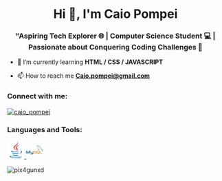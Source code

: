 <h1 align="center">Hi 👋, I'm Caio Pompei</h1>
<h3 align="center">"Aspiring Tech Explorer 🌐 | Computer Science Student 💻 | Passionate about Conquering Coding Challenges 🚀</h3>

- 🌱 I’m currently learning **HTML / CSS / JAVASCRIPT**

- 📫 How to reach me **Caio.pompei@gmail.com**

<h3 align="left">Connect with me:</h3>
<p align="left">
<a href="https://instagram.com/caio_pompei" target="blank"><img align="center" src="https://raw.githubusercontent.com/rahuldkjain/github-profile-readme-generator/master/src/images/icons/Social/instagram.svg" alt="caio_pompei" height="30" width="40" /></a>
</p>

<h3 align="left">Languages and Tools:</h3>
<p align="left"> <a href="https://www.java.com" target="_blank" rel="noreferrer"> <img src="https://raw.githubusercontent.com/devicons/devicon/master/icons/java/java-original.svg" alt="java" width="40" height="40"/> </a> <a href="https://www.mysql.com/" target="_blank" rel="noreferrer"> <img src="https://raw.githubusercontent.com/devicons/devicon/master/icons/mysql/mysql-original-wordmark.svg" alt="mysql" width="40" height="40"/> </a> </p>

<p><img align="center" src="https://github-readme-stats.vercel.app/api/top-langs?username=pix4gunxd&show_icons=true&locale=en&layout=compact" alt="pix4gunxd" /></p>

